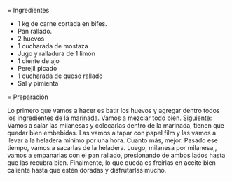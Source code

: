 = Ingredientes

- 1 kg de carne cortada en bifes.
- Pan rallado.
- 2 huevos
- 1 cucharada de mostaza
- Jugo y ralladura de 1 limón
- 1 diente de ajo
- Perejil picado
- 1 cucharada de queso rallado
- Sal y pimienta

= Preparación

Lo primero que vamos a hacer es batir los huevos y agregar dentro todos los ingredientes de la marinada. Vamos a mezclar todo bien.
Siguiente: Vamos a salar las milanesas y colocarlas dentro de la marinada, tienen que quedar bien embebidas. Las vamos a tapar con papel film y las vamos a llevar a la heladera mínimo por una hora. Cuanto más, mejor.
Pasado ese tiempo, vamos a sacarlas de la heladera. Luego, milanesa por milanesa,, vamos a empanarlas con el pan rallado, presionando de ambos lados hasta que las recubra bien.
Finalmente, lo que queda es freírlas en aceite bien caliente hasta que estén doradas y disfrutarlas mucho.

